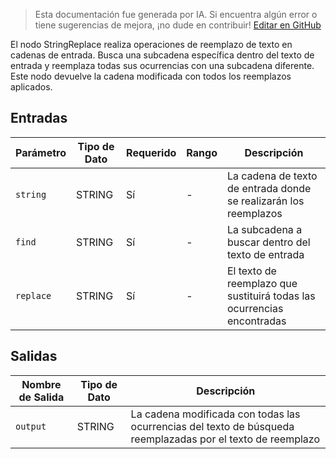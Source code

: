 > Esta documentación fue generada por IA. Si encuentra algún error o tiene sugerencias de mejora, ¡no dude en contribuir! [Editar en GitHub](https://github.com/Comfy-Org/embedded-docs/blob/main/comfyui_embedded_docs/docs/StringReplace/es.md)

El nodo StringReplace realiza operaciones de reemplazo de texto en cadenas de entrada. Busca una subcadena específica dentro del texto de entrada y reemplaza todas sus ocurrencias con una subcadena diferente. Este nodo devuelve la cadena modificada con todos los reemplazos aplicados.

## Entradas

| Parámetro | Tipo de Dato | Requerido | Rango | Descripción |
|-----------|-----------|----------|-------|-------------|
| `string` | STRING | Sí | - | La cadena de texto de entrada donde se realizarán los reemplazos |
| `find` | STRING | Sí | - | La subcadena a buscar dentro del texto de entrada |
| `replace` | STRING | Sí | - | El texto de reemplazo que sustituirá todas las ocurrencias encontradas |

## Salidas

| Nombre de Salida | Tipo de Dato | Descripción |
|-------------|-----------|-------------|
| `output` | STRING | La cadena modificada con todas las ocurrencias del texto de búsqueda reemplazadas por el texto de reemplazo |
